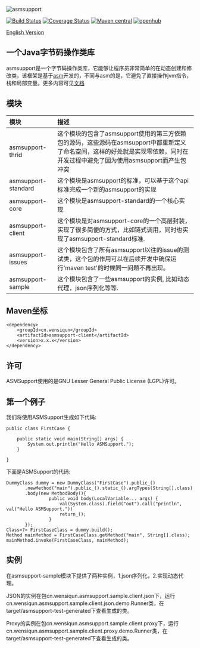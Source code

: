![asmsupport](http://asmsupport.github.io/images/logo.png)

[![Build Status](https://travis-ci.org/wensiqun/asmsupport.svg?branch=master)](https://travis-ci.org/wensiqun/asmsupport) 
[![Coverage Status](https://coveralls.io/repos/github/wensiqun/asmsupport/badge.svg?branch=master)](https://coveralls.io/github/wensiqun/asmsupport?branch=master)
[![Maven central](https://maven-badges.herokuapp.com/maven-central/cn.wensiqun/asmsupport/badge.svg)](http://search.maven.org/#search|ga|1|g%3A%22cn.wensiqun%22%20AND%20a%3A%22asmsupport%22)
[![openhub](https://www.openhub.net/p/asmsupport/widgets/project_thin_badge.gif)](https://www.openhub.net/p/asmsupport)

[English Version](./README.md)

一个Java字节码操作类库
---
asmsupport是一个字节码操作类库，它能够让程序员非常简单的在动态创建和修改类，该框架是基于[asm](http://asm.ow2.org/)开发的，不同与asm的是，它避免了直接操作jvm指令，栈和局部变量。更多内容可见[文档](http://asmsupport.github.io)

## 模块

| 模块|描述|
|:-------------|:-------------|
|asmsupport-thrid|这个模块的包含了asmsupport使用的第三方依赖包的源码，这些源码在asmsupport中都重新定义了命名空间，这样的好处就是实现零依赖，同时在开发过程中避免了因为使用asmsupport而产生包冲突|
|asmsupport-standard|这个模块是asmsupport的标准，可以基于这个api标准完成一个新的asmsupport的实现|
|asmsupport-core|这个模块是asmsupport-standard的一个核心实现|
|asmsupport-client|这个模块是对asmsupport-core的一个高层封装，实现了很多简便的方式，比如链式调用，同时也实现了asmsupport-standard标准.|
|asmsupport-issues|这个模块包含了所有asmsupport以往的issue的测试类，这个包的作用可以在后续开发中确保运行'maven test'的时候同一问题不再出现。|
|asmsupport-sample|这个模块包含了一些asmsupport的实例, 比如动态代理，json序列化等等.|

## Maven坐标
    
    <dependency>
        <groupId>cn.wensiqun</groupId>
        <artifactId>asmsupport-client</artifactId>
        <version>x.x.x</version>
    </dependency>
    
## 许可

ASMSupport使用的是GNU Lesser General Public License (LGPL)许可。

## 第一个例子

我们将使用ASMSupport生成如下代码:

    public class FirstCase {
        
        public static void main(String[] args) {
            System.out.println("Hello ASMSupport.");
        }
        
    }

下面是ASMSupport的代码:

    DummyClass dummy = new DummyClass("FirstCase").public_()
           .newMethod("main").public_().static_().argTypes(String[].class)
           .body(new MethodBody(){
					public void body(LocalVariable... args) {
						val(System.class).field("out").call("println", val("Hello ASMSupport."))
						return_();
					}
           });
    Class<?> FirstCaseClass = dummy.build();
    Method mainMethod = FirstCaseClass.getMethod("main", String[].class);
    mainMethod.invoke(FirstCaseClass, mainMethod);
    
## 实例

在asmsupport-sample模块下提供了两种实例，1.json序列化，2.实现动态代理。

JSON的实例在包cn.wensiqun.asmsupport.sample.client.json下，运行cn.wensiqun.asmsupport.sample.client.json.demo.Runner类，在target/asmsupport-test-generated下查看生成的类。

Proxy的实例在包cn.wensiqun.asmsupport.sample.client.proxy下，运行cn.wensiqun.asmsupport.sample.client.proxy.demo.Runner类，在target/asmsupport-test-generated下查看生成的类。

